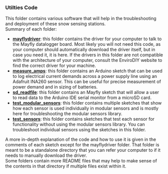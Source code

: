 ### Utilties Code

This folder contains various software that will help in the troubleshooting and deployment of these snow sensing stations.  
Summary of each folder:

- **[mayflydriver](mayflydriver)**: this folder contains the driver for your computer to talk to the Mayfly datalogger board. Most likely you will not need this code, as your computer should automatically download the driver itself, but in case you need it, it is here. If the drivers in this folder are not compatible with the architecture of your computer, consult the EnviroDIY website to find the correct driver for your machine.
- **[measure_amps](measure_amps)**: this folder contains an Arduino sketch that can be used to log electrical current demands across a power supply line using an Adafruit INA260 sensor. This can be useful for precise measurement of power demand and in sizing of batteries.
- **[sd_readfile](sd_readfile)**: this folder contains an Mayfly sketch that will allow a user to read data to the Arduino IDE serial monitor from a microSD card.
- **[test_modular_sensors](test_modular_sensors)**: this folder contains multiple sketches that show how each sensor is used individually in modular sensors and is mostly here for troubleshooting the modular sensors library.
- **[test_sensors](test_sensors)**: this folder contains sketches that test each sensor for functionality without using the modular sensors library. You can troubleshoot individual sensors using the sketches in this folder.

A more in-depth explanation of the code and how to use it is given in the comments of each sketch except for the mayflydriver folder. That folder is meant to be a standalone directory that you can refer your computer to if it needs to manually download the driver.  
Some folders contain more README files that may help to make sense of the contents in that directory if multiple files exist within it.
